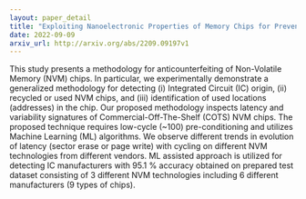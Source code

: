 ```yaml
---
layout: paper_detail
title: "Exploiting Nanoelectronic Properties of Memory Chips for Prevention of IC Counterfeiting"
date: 2022-09-09
arxiv_url: http://arxiv.org/abs/2209.09197v1
---
```


This study presents a methodology for anticounterfeiting of Non-Volatile Memory (NVM) chips. In particular, we experimentally demonstrate a generalized methodology for detecting (i) Integrated Circuit (IC) origin, (ii) recycled or used NVM chips, and (iii) identification of used locations (addresses) in the chip. Our proposed methodology inspects latency and variability signatures of Commercial-Off-The-Shelf (COTS) NVM chips. The proposed technique requires low-cycle (~100) pre-conditioning and utilizes Machine Learning (ML) algorithms. We observe different trends in evolution of latency (sector erase or page write) with cycling on different NVM technologies from different vendors. ML assisted approach is utilized for detecting IC manufacturers with 95.1 % accuracy obtained on prepared test dataset consisting of 3 different NVM technologies including 6 different manufacturers (9 types of chips).
